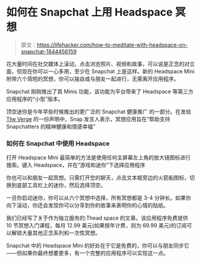 # 如何在 Snapchat 上用 Headspace 冥想

> 原文：<https://lifehacker.com/how-to-meditate-with-headspace-on-snapchat-1844456159>

花大量时间在社交媒体上滚动，点击浏览照片、视频和故事，可以说是正念的对立面，但现在你可以一心多用，至少在 Snapchat 上是这样。新的 Headspace Mini 附带六个简短的冥想，你可以独自或与朋友一起进行，无需离开应用程序。



Snapchat 刚刚推出了其 Minis 功能，该功能为平台带来了 Headspace 等第三方应用程序的“小型”版本。

顶空迷你是今年早些时候推出的更广泛的 Snapchat 健康推广 的一部分。在发给 [The Verge](https://www.theverge.com/2020/7/20/21331037/snapchat-headspace-meditation-mini-apps-mental-health) 的一份声明中，Snap 发言人表示，冥想应用旨在“帮助支持 Snapchatters 的精神健康和情感幸福”

### 如何在 Snapchat 中使用 Headspace

打开 Headspace Mini 最简单的方法是使用任何主屏幕左上角的放大镜图标进行搜索。键入 Headspace，并在“游戏和迷你”下选择应用程序

你也可以和朋友一起冥想。只需打开您的聊天，点击文本框旁边的火箭船图标，切换到底部工具栏上的迷你，然后选择顶空。

一旦你启动迷你，你可以从六个冥想中选择，所有冥想都是 3-4 分钟长。如果你向下滚动，你还会发现你可以分享到你的故事来表明你的心情的贴纸。

我们已经写了关于作为独立服务的:Thead space 的文章。该应用程序免费提供 10 节冥想入门课程，每月 12.99 美元(如果按年计费，则为 69.99 美元)的订阅可以解锁大量其他正念系列和一次性冥想。

Snapchat 中的 Headspace Mini 的好处在于它是免费的，你可以与朋友同步它——但如果你最终想要更多，有一个完整的应用程序可以实现这一点。